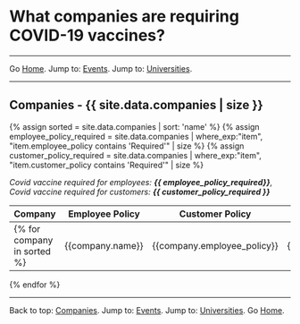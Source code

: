 # What companies are requiring COVID-19 vaccines?

---

Go [Home](/). Jump to: <a href="/events.html">Events</a>. Jump to: <a href="/universities.html">Universities</a>.

---

<a name="companies"></a>
## Companies - {{ site.data.companies | size }}
{% assign sorted = site.data.companies | sort: 'name' %}
{% assign employee_policy_required = site.data.companies | where_exp:"item", "item.employee_policy contains 'Required'" | size %}
{% assign customer_policy_required = site.data.companies | where_exp:"item", "item.customer_policy contains 'Required'" | size %}

*Covid vaccine required for employees: **{{ employee_policy_required}}**, Covid vaccine required for customers: **{{ customer_policy_required }}***

| Company | Employee Policy | Customer Policy | Last Update |
| --- | --- | --- | --- |
{% for company in sorted %}| {{company.name}} | {{company.employee_policy}} | {{company.customer_policy}} | {{company.last_update}} |
{% endfor %}

---

Back to top: <a href="#companies">Companies</a>. Jump to: <a href="/events.html">Events</a>. Jump to: <a href="/universities.html">Universities</a>. Go [Home](/).
